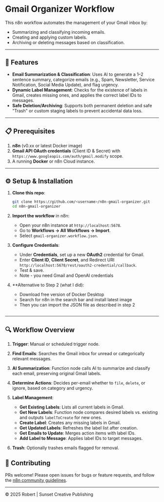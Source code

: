 # Gmail Organizer Workflow

This n8n workflow automates the management of your Gmail inbox by:

* Summarizing and classifying incoming emails.
* Creating and applying custom labels.
* Archiving or deleting messages based on classification.

---

## 🚀 Features

* **Email Summarization & Classification**: Uses AI to generate a 1–2 sentence summary, categorize emails (e.g., Spam, Newsletter, Service Notification, Social Media Update), and flag urgency.
* **Dynamic Label Management**: Checks for the existence of labels in Gmail, creates missing ones, and applies the correct label IDs to messages.
* **Safe Deletion/Archiving**: Supports both permanent deletion and safe "Trash" or custom staging labels to prevent accidental data loss.

---

## 📋 Prerequisites

1. **n8n** (v0.xx or latest Docker image)
2. **Gmail API OAuth credentials** (Client ID & Secret) with `https://www.googleapis.com/auth/gmail.modify` scope.
3. A running **Docker** or n8n Cloud instance.

---

## ⚙️ Setup & Installation

1. **Clone this repo**:

   ```bash
   git clone https://github.com/<username>/n8n-gmail-organizer.git
   cd n8n-gmail-organizer
   ```

2. **Import the workflow** in n8n:

   * Open your n8n instance at `http://localhost:5678`.
   * Go to **Workflows → All Workflows → Import**.
   * Select `gmail-organizer.workflow.json`.

3. **Configure Credentials**:

   * Under **Credentials**, set up a new **OAuth2** credential for Gmail.
   * Enter **Client ID**, **Client Secret**, and Redirect URI `http://localhost:5678/rest/oauth2-credential/callback`.
   * Test & save.
   * Note - you need Gmail and OpenAI credentials

4. **Alternative to Step 2 (what I did):

   * Download free version of Docker Desktop
   * Search for n8n in the search bar and install latest image
   * Then you can import the JSON file as described in step 2
   ```

---

## 🔍 Workflow Overview

1. **Trigger**: Manual or scheduled trigger node.
2. **Find Emails**: Searches the Gmail inbox for unread or categorically relevant messages.
3. **AI Summarization**: Function node calls AI to summarize and classify each email, preserving original Gmail labels.
4. **Determine Actions**: Decides per-email whether to `file`, `delete`, or ignore, based on category and urgency.
5. **Label Management**:

   * **Get Existing Labels**: Lists all current labels in Gmail.
   * **Get New Labels**: Function node compares desired labels vs. existing and outputs `labelToCreate` for new ones.
   * **Create Label**: Creates any missing labels in Gmail.
   * **Get Updated Labels**: Refreshes the label list after creation.
   * **Get Emails to Update**: Merges action items with label IDs.
   * **Add Label to Message**: Applies label IDs to target messages.
6. **Trash**: Optionally trashes emails flagged for removal.

## 🤝 Contributing

PRs welcome! Please open issues for bugs or feature requests, and follow the [n8n community guidelines](https://docs.n8n.io/).

---

© 2025 Robert | Sunset Creative Publishing
